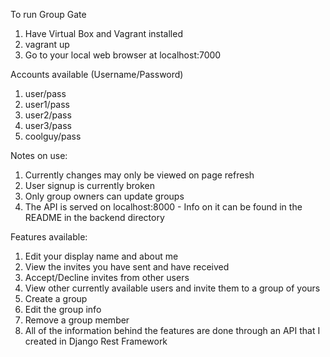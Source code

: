 To run Group Gate

1. Have Virtual Box and Vagrant installed
2. vagrant up
3. Go to your local web browser at localhost:7000

Accounts available (Username/Password)

1. user/pass
2. user1/pass
3. user2/pass
4. user3/pass
5. coolguy/pass

Notes on use:

1. Currently changes may only be viewed on page refresh
2. User signup is currently broken
3. Only group owners can update groups
4. The API is served on localhost:8000 - Info on it can be found in the README in the backend directory

Features available:

1. Edit your display name and about me
2. View the invites you have sent and have received
3. Accept/Decline invites from other users
3. View other currently available users and invite them to a group of yours
4. Create a group
5. Edit the group info
6. Remove a group member
7. All of the information behind the features are done through an API that I created in Django Rest Framework
